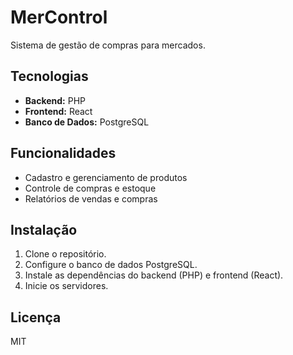 # MerControl

Sistema de gestão de compras para mercados.

## Tecnologias

- **Backend:** PHP
- **Frontend:** React
- **Banco de Dados:** PostgreSQL

## Funcionalidades

- Cadastro e gerenciamento de produtos
- Controle de compras e estoque
- Relatórios de vendas e compras

## Instalação

1. Clone o repositório.
2. Configure o banco de dados PostgreSQL.
3. Instale as dependências do backend (PHP) e frontend (React).
4. Inicie os servidores.

## Licença

MIT
